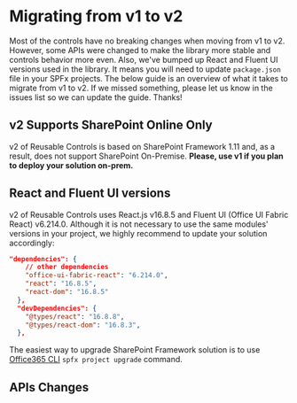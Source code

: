 # Migrating from v1 to v2
Most of the controls have no breaking changes when moving from v1 to v2. However, some APIs were changed to make the library more stable and controls behavior more even.
Also, we've bumped up React and Fluent UI versions used in the library. It means you will need to update `package.json` file in your SPFx projects.
The below guide is an overview of what it takes to migrate from v1 to v2.  If we missed something, please let us know in the issues list so we can update the guide. Thanks!

## v2 Supports SharePoint Online Only
v2 of Reusable Controls is based on SharePoint Framework 1.11 and, as a result, does not support SharePoint On-Premise. **Please, use v1 if you plan to deploy your solution on-prem.**

## React and Fluent UI versions
v2 of Reusable Controls uses React.js v16.8.5 and Fluent UI (Office UI Fabric React) v6.214.0.
Although it is not necessary to use the same modules' versions in your project, we highly recommend to update your solution accordingly:
```json
"dependencies": {
    // other dependencies
    "office-ui-fabric-react": "6.214.0",
    "react": "16.8.5",
    "react-dom": "16.8.5"
  },
  "devDependencies": {
    "@types/react": "16.8.8",
    "@types/react-dom": "16.8.3",
  },
```
The easiest way to upgrade SharePoint Framework solution is to use [Office365 CLI](https://pnp.github.io/office365-cli/cmd/spfx/project/project-upgrade/#spfx-project-upgrade) `spfx project upgrade` command.

## APIs Changes
